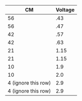 | CM  | Voltage  |
|---|---|
| 56  |  .43 |
| 56  |  .47 |
| 42  |  .57 |
| 42  |  .63 |
| 21  |  1.15 |
| 21  |  1.15 |
| 10  |  1.9 |
| 10  |  2.0 |
| 4 (ignore this row) |  2.9 |
| 4 (ignore this row) |  2.9 |
